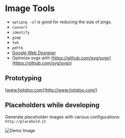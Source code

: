 # Image Tools

* `optipng -o7` is good for reducing the size of pngs.
* `convert`
* `identify`
* `gimp`
* `feh`
* `pdftk`
* [Google Web Designer](http://www.google.com/webdesigner)
* Optimize svgs with [https://github.com/svg/svgo](https://github.com/svg/svgo)

## Prototyping

[www.hotgloo.com](http://www.hotgloo.com/)

## Placeholders while developing

Generate placeholder images with various configurations: `http://placehold.it`

![Demo Image](http://placehold.it/100x100?text=demo+image)
